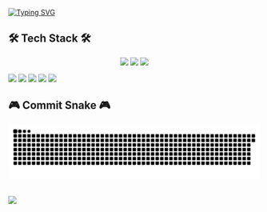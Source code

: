 <a href="https://git.io/typing-svg"><img src="https://readme-typing-svg.demolab.com?font=Fira+Code&pause=1000&color=000000&width=435&lines=Nice+to+meet+you!+%F0%9F%91%8B+;Have+a+nice+day!+" alt="Typing SVG" /></a>

## 🛠 Tech Stack 🛠
<div align="center">
	<img src="https://img.shields.io/badge/Java-007396?style=flat&logo=Java&logoColor=white" />
	<img src="https://img.shields.io/badge/HTML5-E34F26?style=flat&logo=HTML5&logoColor=white" />
	<img src="https://img.shields.io/badge/CSS3-1572B6?style=flat&logo=CSS3&logoColor=white" />
</div>
                 
<a href="https://hits.seeyoufarm.com"><img src="https://hits.seeyoufarm.com/api/count/incr/badge.svg?url=https%3A%2F%2Fgithub.com%2Ftheci&count_bg=%2379C83D&title_bg=%23555555&icon=&icon_color=%23E7E7E7&title=hits&edge_flat=false"/></a>
<img src="https://img.shields.io/badge/Android-3DDC84?style=flat-square&logo=Java&logoColor=white"/>
<img src="https://img.shields.io/badge/Android-3DDC84?style=flat-square&logo=Python&logoColor=blue"/>
<img src="https://img.shields.io/badge/Python-3178C6?style=flat&logo=Python&logoColor=white"/>
<img src="https://img.shields.io/badge/Python-3178C6?style=flat&logo=AWS&logoColor=white"/>





## 🎮 Commit Snake 🎮

![](https://raw.githubusercontent.com/theci/theci/output/github-contribution-grid-snake.svg)

<div><br>
<img src="https://github-readme-stats.vercel.app/api?username=theci&show_icons=true">
</div>
